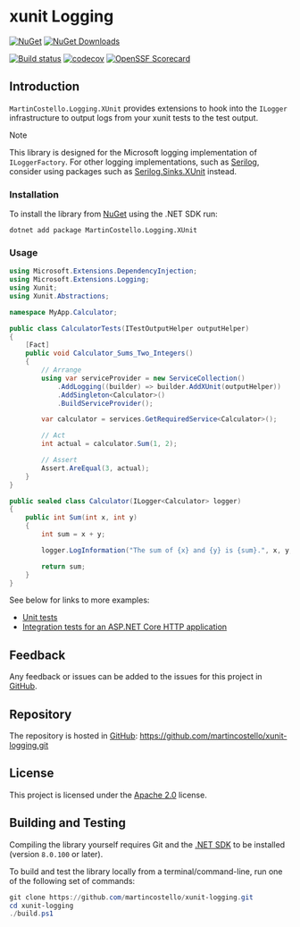 # xunit Logging

[![NuGet](https://img.shields.io/nuget/v/MartinCostello.Logging.XUnit?logo=nuget&label=Latest&color=blue)](https://www.nuget.org/packages/MartinCostello.Logging.XUnit "Download MartinCostello.Logging.XUnit from NuGet")
[![NuGet Downloads](https://img.shields.io/nuget/dt/MartinCostello.Logging.XUnit?logo=nuget&label=Downloads&color=blue)](https://www.nuget.org/packages/MartinCostello.Logging.XUnit "Download MartinCostello.Logging.XUnit from NuGet")

[![Build status](https://github.com/martincostello/xunit-logging/workflows/build/badge.svg?branch=main&event=push)](https://github.com/martincostello/xunit-logging/actions?query=workflow%3Abuild+branch%3Amain+event%3Apush)
[![codecov](https://codecov.io/gh/martincostello/xunit-logging/branch/main/graph/badge.svg)](https://codecov.io/gh/martincostello/xunit-logging)
[![OpenSSF Scorecard](https://api.securityscorecards.dev/projects/github.com/martincostello/xunit-logging/badge)](https://securityscorecards.dev/viewer/?uri=github.com/martincostello/xunit-logging)

## Introduction

`MartinCostello.Logging.XUnit` provides extensions to hook into the `ILogger` infrastructure to output logs from your xunit tests to the test output.

> [!NOTE]
> This library is designed for the Microsoft logging implementation of `ILoggerFactory`. For other logging implementations, such as [Serilog](https://serilog.net/), consider using packages such as [Serilog.Sinks.XUnit](https://github.com/trbenning/serilog-sinks-xunit) instead.

### Installation

To install the library from [NuGet](https://www.nuget.org/packages/MartinCostello.Logging.XUnit/ "MartinCostello.Logging.XUnit on NuGet.org") using the .NET SDK run:

```console
dotnet add package MartinCostello.Logging.XUnit
```

### Usage

```csharp
using Microsoft.Extensions.DependencyInjection;
using Microsoft.Extensions.Logging;
using Xunit;
using Xunit.Abstractions;

namespace MyApp.Calculator;

public class CalculatorTests(ITestOutputHelper outputHelper)
{
    [Fact]
    public void Calculator_Sums_Two_Integers()
    {
        // Arrange
        using var serviceProvider = new ServiceCollection()
            .AddLogging((builder) => builder.AddXUnit(outputHelper))
            .AddSingleton<Calculator>()
            .BuildServiceProvider();

        var calculator = services.GetRequiredService<Calculator>();

        // Act
        int actual = calculator.Sum(1, 2);

        // Assert
        Assert.AreEqual(3, actual);
    }
}

public sealed class Calculator(ILogger<Calculator> logger)
{
    public int Sum(int x, int y)
    {
        int sum = x + y;

        logger.LogInformation("The sum of {x} and {y} is {sum}.", x, y, sum);

        return sum;
    }
}
```

See below for links to more examples:

- [Unit tests](https://github.com/martincostello/xunit-logging/blob/main/tests/Logging.XUnit.Tests/Examples.cs "Unit test examples")
- [Integration tests for an ASP.NET Core HTTP application](https://github.com/martincostello/xunit-logging/blob/main/tests/Logging.XUnit.Tests/Integration/HttpApplicationTests.cs "Integration test examples")

## Feedback

Any feedback or issues can be added to the issues for this project in [GitHub](https://github.com/martincostello/xunit-logging/issues "Issues for this project on GitHub.com").

## Repository

The repository is hosted in [GitHub](https://github.com/martincostello/xunit-logging "This project on GitHub.com"): <https://github.com/martincostello/xunit-logging.git>

## License

This project is licensed under the [Apache 2.0](http://www.apache.org/licenses/LICENSE-2.0.txt "The Apache 2.0 license") license.

## Building and Testing

Compiling the library yourself requires Git and the [.NET SDK](https://www.microsoft.com/net/download/core "Download the .NET SDK") to be installed (version `8.0.100` or later).

To build and test the library locally from a terminal/command-line, run one of the following set of commands:

```powershell
git clone https://github.com/martincostello/xunit-logging.git
cd xunit-logging
./build.ps1
```
